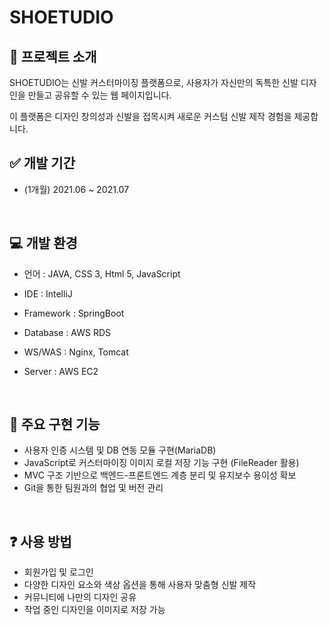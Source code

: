 # SHOETUDIO

## 👟 프로젝트 소개 
SHOETUDIO는 신발 커스터마이징 플랫폼으로, 사용자가 자신만의 독특한 신발 디자인을 만들고 공유할 수 있는 웹 페이지입니다.

이 플랫폼은 디자인 창의성과 신발을 접목시켜 새로운 커스텀 신발 제작 경험을 제공합니다.


## ✅ 개발 기간
- (1개월) 2021.06 ~ 2021.07

<br>

## 💻 개발 환경
- 언어 : JAVA, CSS 3, Html 5, JavaScript

- IDE : IntelliJ

- Framework : SpringBoot

- Database : AWS RDS

- WS/WAS : Nginx, Tomcat

- Server : AWS EC2

<br>

## 📣 주요 구현 기능
- 사용자 인증 시스템 및 DB 연동 모듈 구현(MariaDB)
- JavaScript로 커스터마이징 이미지 로컬 저장 기능 구현 (FileReader 활용)
- MVC 구조 기반으로 백엔드-프론트엔드 계층 분리 및 유지보수 용이성 확보
- Git을 통한 팀원과의 협업 및 버전 관리

<br>

## ❓ 사용 방법
- 회원가입 및 로그인
- 다양한 디자인 요소와 색상 옵션을 통해 사용자 맞춤형 신발 제작
- 커뮤니티에 나만의 디자인 공유
- 작업 중인 디자인을 이미지로 저장 가능
